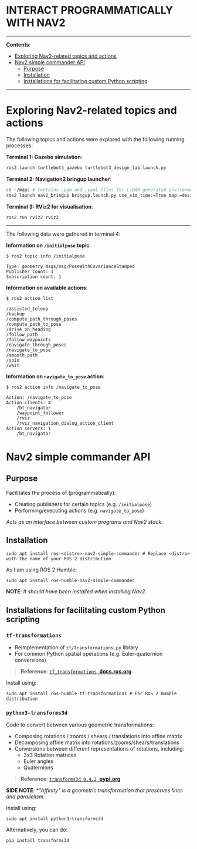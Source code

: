 <h1>INTERACT PROGRAMMATICALLY WITH NAV2</h1>

---

**Contents**:

- [Exploring Nav2-related topics and actions](#exploring-nav2-related-topics-and-actions)
- [Nav2 simple commander API](#nav2-simple-commander-api)
	- [Purpose](#purpose)
	- [Installation](#installation)
	- [Installations for facilitating custom Python scripting](#installations-for-facilitating-custom-python-scripting)

---

# Exploring Nav2-related topics and actions
The following topics and actions were explored with the following running processes:

**Terminal 1: Gazebo simulation**:

```sh
ros2 launch turtlebot3_gazebo turtlebot3_design_lab.launch.py
```

**Terminal 2: Navigation2 bringup launcher**:

```sh
cd ~/maps # Contains .pgm and .yaml files for LiDAR-generated environment maps
ros2 launch nav2_bringup bringup.launch.py use_sim_time:=True map:=design-lab-via-slam.yaml
```

**Terminal 3: RViz2 for visualisation**:

```
ros2 run rviz2 rviz2
```

---

The following data were gathered in terminal 4:

**Information on `/initialpose` topic**:

```
$ ros2 topic info /initialpose

Type: geometry_msgs/msg/PoseWithCovarianceStamped
Publisher count: 1
Subscription count: 1
```

**Information on available actions**:

```
$ ros2 action list

/assisted_teleop
/backup
/compute_path_through_poses
/compute_path_to_pose
/drive_on_heading
/follow_path
/follow_waypoints
/navigate_through_poses
/navigate_to_pose
/smooth_path
/spin
/wait
```

**Information on `navigate_to_pose` action**:

```
$ ros2 action info /navigate_to_pose

Action: /navigate_to_pose
Action clients: 4
    /bt_navigator
    /waypoint_follower
    /rviz
    /rviz_navigation_dialog_action_client
Action servers: 1
    /bt_navigator
```

# Nav2 simple commander API
## Purpose
Facilitates the process of (programmatically):

- Creating publishers for certain topics (e.g. `/initialpose`)
- Performing/executing actions (e.g. `navigate_to_pose`)

*Acts as an interface between custom programs and Nav2 stack.*

## Installation
```
sudo apt install ros-<distro>-nav2-simple-commander # Replace <distro> with the name of your ROS 2 distribution
```

As I am using ROS 2 Humble:

```
sudo apt install ros-humble-nav2-simple-commander
```

**NOTE**: *It should have been installed when installing Nav2.*

## Installations for facilitating custom Python scripting
### `tf-transformations`
- Reimplementation of `tf/transformations.py` library
- For common Python spatial operations (e.g. Euler-quaternion conversions)
 
> **Reference**: [`tf_transformations`, **docs.ros.org**](https://docs.ros.org/en/ros2_packages/humble/api/tf_transformations/)

Install using:

```
sudo apt install ros-humble-tf-transformations # For ROS 2 Humble distribution
```

### `python3-transforms3d`
Code to convert between various geometric transformations:

- Composing rotations / zooms / shears / translations into affine matrix
- Decomposing affine matrix into rotations/zooms/shears/translations
- Conversions between different representations of rotations, including:
	- 3x3 Rotation matrices
	- Euler angles
	- Quaternions

> **Reference**: [`transforms3d 0.4.2`, **pypi.org**](https://pypi.org/project/transforms3d/)

**SIDE NOTE**: **"Affinity" is a geometric transformation that preserves lines and parallelism.*

Install using:

```
sudo apt install python3-transforms3d
```

Alternatively, you can do:

```
pip install transforms3d
```